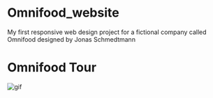 # Omnifood_website
My first responsive web design project for a fictional company called Omnifood designed by Jonas Schmedtmann


# Omnifood Tour

![gif](Omnifood_tour.gif)
